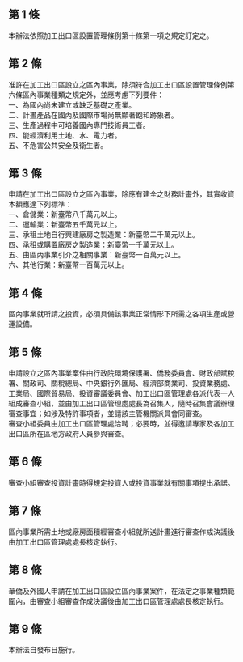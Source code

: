 第 1 條
-------
本辦法依照加工出口區設置管理條例第十條第一項之規定訂定之。

第 2 條
-------
准許在加工出口區設立之區內事業，除須符合加工出口區設置管理條例第  
六條區內事業種類之規定外，並應考慮下列要件：  
一、為國內尚未建立或缺乏基礎之產業。  
二、計畫產品在國內及國際市場尚無顯著飽和跡象者。  
三、生產過程中可培養國內專門技術員工者。  
四、能經濟利用土地、水、電力者。  
五、不危害公共安全及衛生者。

第 3 條
-------
申請在加工出口區設立之區內事業，除應有建全之財務計畫外，其實收資  
本額應達下列標準：  
一、倉儲業：新臺幣八千萬元以上。  
二、運輸業：新臺幣五千萬元以上。  
三、承租土地自行興建廠房之製造業：新臺幣二千萬元以上。  
四、承租或購置廠房之製造業：新臺幣一千萬元以上。  
五、由區內事業引介之相關事業：新臺幣一百萬元以上。  
六、其他行業：新臺幣一百萬元以上。

第 4 條
-------
區內事業就所請之投資，必須具備該事業正常情形下所需之各項生產或營  
運設備。

第 5 條
-------
申請設立之區內事業案件由行政院環境保護署、僑務委員會、財政部賦稅  
署、關政司、關稅總局、中央銀行外匯局、經濟部商業司、投資業務處、  
工業局、國際貿易局、投資審議委員會、加工出口區管理處各派代表一人  
組成審查小組，並由加工出口區管理處處長為召集人，隨時召集會議辦理  
審查事宜；如涉及特許事項者，並請該主管機關派員會同審查。  
審查小組委員由加工出口區管理處洽聘；必要時，並得邀請專家及各加工  
出口區所在區地方政府人員參與審查。

第 6 條
-------
審查小組審查投資計畫時得規定投資人或投資事業就有關事項提出承諾。

第 7 條
-------
區內事業所需土地或廠房面積經審查小組就所送計畫進行審查作成決議後  
由加工出口區管理處處長核定執行。

第 8 條
-------
華僑及外國人申請在加工出口區設立區內事業案件，在法定之事業種類範  
圍內，由審查小組審查作成決議後由加工出口區管理處處長核定執行。

第 9 條
-------
本辦法自發布日施行。


